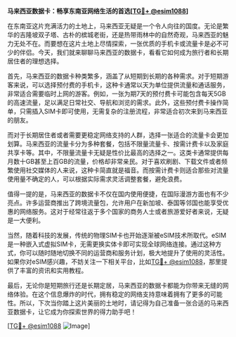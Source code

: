 **马来西亚数据卡：畅享东南亚网络生活的首选[[TG💪+ @esim1088](https://t.me/s/esim1088)]**

在东南亚这片充满活力的土地上，马来西亚无疑是一个令人向往的国度。无论是繁华的吉隆坡双子塔、古朴的槟城老街，还是热带雨林中的自然奇观，马来西亚的魅力无处不在。而要想在这片土地上尽情探索，一张优质的手机卡或流量卡是必不可少的伴侣。今天，我们就来聊聊马来西亚的数据卡，看看它如何成为旅行者和长期居住者的理想选择。

首先，马来西亚的数据卡种类繁多，涵盖了从短期到长期的各种需求。对于短期游客来说，可以选择预付费的手机卡，这种卡通常以天为单位提供流量和通话服务，非常适合需要临时上网的游客。例如，一张为期7天的预付费卡可能包含每天5GB的高速流量，足以满足日常社交、导航和浏览的需求。此外，这些预付费卡操作简单，只需插入SIM卡即可使用，无需复杂的注册流程，非常适合初次来到马来西亚的朋友。

而对于长期居住者或者需要更稳定网络支持的人群，选择一张适合的流量卡会更加划算。马来西亚的流量卡分为多种套餐，包括不限量流量卡、按需计费卡以及家庭共享卡等。其中，不限量流量卡无疑是性价比最高的选择之一。这类卡通常提供每月数十GB甚至上百GB的流量，价格却非常亲民。对于喜欢刷剧、下载文件或者频繁使用社交媒体的人来说，这种卡简直就是福音。而按需计费卡则适合那些对流量使用量不确定的人，可以根据实际需求灵活调整套餐，避免浪费。

值得一提的是，马来西亚的数据卡不仅在国内使用便捷，在国际漫游方面也有不少亮点。许多运营商推出了跨境流量包，允许用户在新加坡、泰国等邻国也能享受优惠的网络服务。这对于经常往返于多个国家的商务人士或者旅游爱好者来说，无疑是一大便利。

当然，随着科技的发展，传统的物理SIM卡也开始逐渐被eSIM技术所取代。eSIM是一种嵌入式虚拟SIM卡，无需更换实体卡即可实现全球网络连接。通过这种方式，你可以随时随地切换不同的运营商和服务计划，极大地提升了使用的灵活性。如果你对eSIM感兴趣，不妨关注一下相关平台，比如[TG💪+ @esim1088](https://t.me/s/esim1088)，那里提供了丰富的资讯和实用教程。

最后，无论你是短期旅行还是长期定居，马来西亚的数据卡都能为你带来无缝的网络体验。在这个信息爆炸的时代，拥有稳定的网络支持意味着拥有了更多的可能性。所以，下次当你踏上这片美丽的土地时，请记得为自己准备一张合适的马来西亚数据卡，让它成为你探索世界的得力助手吧！

[[TG💪+ @esim1088](https://t.me/s/esim1088) ![Image](https://i.postimg.cc/4NQfJmqS/Snipaste-2025-05-13-00-14-12.png)]